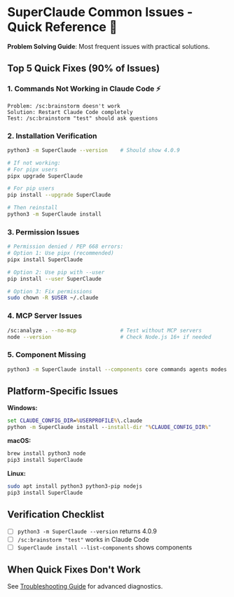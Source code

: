 # SuperClaude Common Issues - Quick Reference 🚀

**Problem Solving Guide**: Most frequent issues with practical solutions.

## Top 5 Quick Fixes (90% of Issues)

### 1. Commands Not Working in Claude Code ⚡
```
Problem: /sc:brainstorm doesn't work
Solution: Restart Claude Code completely
Test: /sc:brainstorm "test" should ask questions
```

### 2. Installation Verification
```bash
python3 -m SuperClaude --version    # Should show 4.0.9

# If not working:
# For pipx users
pipx upgrade SuperClaude

# For pip users
pip install --upgrade SuperClaude

# Then reinstall
python3 -m SuperClaude install
```

### 3. Permission Issues
```bash
# Permission denied / PEP 668 errors:
# Option 1: Use pipx (recommended)
pipx install SuperClaude

# Option 2: Use pip with --user
pip install --user SuperClaude

# Option 3: Fix permissions
sudo chown -R $USER ~/.claude
```

### 4. MCP Server Issues
```bash
/sc:analyze . --no-mcp              # Test without MCP servers
node --version                      # Check Node.js 16+ if needed
```

### 5. Component Missing
```bash
python3 -m SuperClaude install --components core commands agents modes --force
```

## Platform-Specific Issues

**Windows:**
```cmd
set CLAUDE_CONFIG_DIR=%USERPROFILE%\.claude
python -m SuperClaude install --install-dir "%CLAUDE_CONFIG_DIR%"
```

**macOS:**
```bash
brew install python3 node
pip3 install SuperClaude
```

**Linux:**
```bash
sudo apt install python3 python3-pip nodejs
pip3 install SuperClaude
```

## Verification Checklist
- [ ] `python3 -m SuperClaude --version` returns 4.0.9
- [ ] `/sc:brainstorm "test"` works in Claude Code
- [ ] `SuperClaude install --list-components` shows components

## When Quick Fixes Don't Work
See [Troubleshooting Guide](troubleshooting.md) for advanced diagnostics.